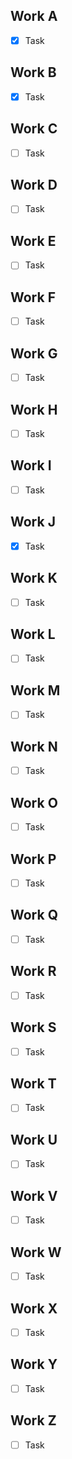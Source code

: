## Work A
- [x] Task

## Work B
- [x] Task

## Work C
- [ ] Task

## Work D
- [ ] Task

## Work E
- [ ] Task

## Work F
- [ ] Task

## Work G
- [ ] Task

## Work H
- [ ] Task

## Work I
- [ ] Task

## Work J
- [x] Task

## Work K
- [ ] Task

## Work L
- [ ] Task

## Work M
- [ ] Task

## Work N
- [ ] Task

## Work O
- [ ] Task

## Work P
- [ ] Task

## Work Q
- [ ] Task

## Work R
- [ ] Task

## Work S
- [ ] Task

## Work T
- [ ] Task

## Work U
- [ ] Task

## Work V
- [ ] Task

## Work W
- [ ] Task

## Work X
- [ ] Task

## Work Y
- [ ] Task

## Work Z
- [ ] Task
